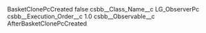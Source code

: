 <?xml version="1.0" encoding="UTF-8"?>
<CustomMetadata xmlns="http://soap.sforce.com/2006/04/metadata" xmlns:xsi="http://www.w3.org/2001/XMLSchema-instance" xmlns:xsd="http://www.w3.org/2001/XMLSchema">
    <label>BasketClonePcCreated</label>
    <protected>false</protected>
    <values>
        <field>csbb__Class_Name__c</field>
        <value xsi:type="xsd:string">LG_ObserverPc</value>
    </values>
    <values>
        <field>csbb__Execution_Order__c</field>
        <value xsi:type="xsd:double">1.0</value>
    </values>
    <values>
        <field>csbb__Observable__c</field>
        <value xsi:type="xsd:string">AfterBasketClonePcCreated</value>
    </values>
</CustomMetadata>
